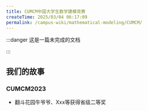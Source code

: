 ```yaml
---
title: CUMCM中国大学生数学建模竞赛
createTime: 2025/03/04 06:17:09
permalink: /campus-wiki/mathematical-modeling/CUMCM/
---
```


:::danger 这是一篇未完成的文档

:::

## 我们的故事

### CUMCM2023

- 翻斗花园牛爷爷、Xxx等获得省级二等奖